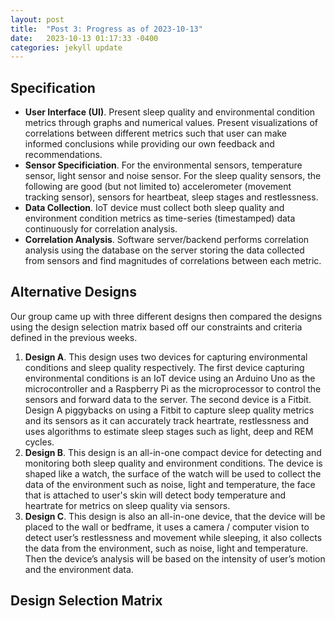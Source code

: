 ```yaml
---
layout: post
title:  "Post 3: Progress as of 2023-10-13"
date:   2023-10-13 01:17:33 -0400
categories: jekyll update
---
```


## Specification
- **User Interface (UI)**. Present sleep quality and environmental condition metrics through graphs and numerical values. Present visualizations of correlations between different metrics such that user can make informed conclusions while providing our own feedback and recommendations. 
- **Sensor Specificiation**. For the environmental sensors, temperature sensor, light sensor and noise sensor. For the sleep quality sensors, the following are good (but not limited to) accelerometer (movement tracking sensor), sensors for heartbeat, sleep stages and restlessness.
- **Data Collection**. IoT device must collect both sleep quality and environment condition metrics as time-series (timestamped) data continuously for correlation analysis. 
- **Correlation Analysis**. Software server/backend performs correlation analysis using the database on the server storing the data collected from sensors and find magnitudes of correlations between each metric.  

## Alternative Designs
Our group came up with three different designs then compared the designs using the design selection matrix based off our constraints and criteria defined in the previous weeks.

1. **Design A**. This design uses two devices for capturing environmental conditions and sleep quality respectively. The first device capturing environmental conditions is an IoT device using an Arduino Uno as the microcontroller and a Raspberry Pi as the microprocessor to control the sensors and forward data to the server. The second device is a Fitbit. Design A piggybacks on using a Fitbit to capture sleep quality metrics and its sensors as it can accurately track heartrate, restlessness and uses algorithms to estimate sleep stages such as light, deep and REM cycles.
2. **Design B**. This design is an all-in-one compact device for detecting and monitoring both sleep quality and environment conditions. The device is shaped like a watch, the surface of the watch will be used to collect the data of the environment such as noise, light and temperature, the face that is attached to user's skin will detect body temperature and heartrate for metrics on sleep quality via sensors.
3. **Design C**. This design is also an all-in-one device, that the device will be placed to the wall or bedframe, it uses a camera / computer vision to detect user’s restlessness and movement while sleeping, it also collects the data from the environment, such as noise, light and temperature. Then the device’s analysis will be based on the intensity of user’s motion and the environment data.

## Design Selection Matrix